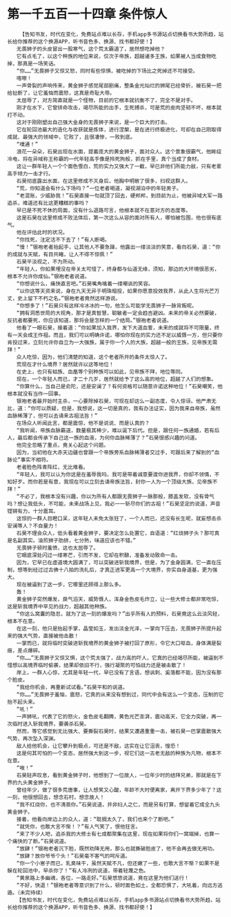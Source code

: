 # 第一千五百一十四章 条件惊人
        【告知书友，时代在变化，免费站点难以长存，手机app多书源站点切换看书大势所趋，站长给你推荐的这个换源APP，听书音色多、换源、找书都好使！】
       无畏狮子的头皮冒出一股寒气，这个荒太霸道了，居然想吃掉他？
       它有点毛了，以这个种族的地位来说，仅次于帝族，超越诸多王族，如果被人当成食物吃掉，那真是一场笑话。
       “你……”无畏狮子又惊又怒，同时有些惊惧，被吃掉的下场比之死掉还不可接受。
       喀嚓！
       一声骨裂的声响传来，黄金狮子感觉尾部剧痛，整条金光灿烂的狮尾已经骨折，被石昊一把给扯断了，让它羞恼而震怒，这真是奇耻大辱。
       太屈辱了，对方简直就是一个怪物，目前的它根本就抗衡不了，完全不是对手。
       刚才在水下，它曾拼命攻击，竭尽所能的出手，生死搏杀，可是荒的皮肉坚韧不坏，根本就打不动。
       这对于刚刚塑出自己强大金身的无畏狮子来说，是一个巨大的打击。
       它在轮回池最大的造化与收获就是炼体，进行涅槃，是在进行终极进化，可却在自己刚取得成就、最强大的领域中，它败了，且很凄惨，一败到底。
       “噗通！”
       浪花一朵朵，石昊出现在水面，提着庞大的黄金狮子，面对众人。这个景象很霸气，他眸绽冷电，将在异域称王称霸的一代年轻高手像是拎死狗般，抓在手里，真个当成了食材。
       这让一群年轻人一个个面色雪白，荒的实力又强大了一截，早已非他们所能力敌，只有老辈高手倾力一击才行。
       石昊彻底露出水面，在这里修成不灭身后，他胸中明敞了很多，扫视这群人。
       “荒，你知道会有什么下场吗？”一位老者喝道，凝视湖泊中的年轻男子。
       “老混账，少威胁我！”石昊直接一句就顶了回去，硬邦邦，到目前为止，他被异域大军一路追杀，难道还有比这更糟糕的事吗？
       早已是不死不休的局面，没有什么退路可言，他根本就不在意对方的态度等。
       这是石昊在这里修成不败法体后，第一次这么从容的面对所有人，哪怕被包围，他也很有底气。
       他在评估此时的状况。
       “你找死，注定活不下去了！”有人断喝。
       “慢！”银袍老者抬起手，让其他人不要急躁，他露出一缕淡淡的笑意，看向石昊，道：“你的成就与天赋，有目共睹，让人不得不惊佩！”
       石昊平淡视之，不为所动。
       “年轻人，你如果埋没在帝关太可惜了，终身都与仙道无缘，须知，那边的大环境很恶劣，根本不允许你成仙。”银袍老者说道。
       “你想说什么，痛快直言吧。”石昊嘴角噙着一缕嘲讽的笑容。
       “以你这等天资来说，身在九天无异于明珠暗投，如果你愿意投效我界，从此人生将光芒万丈，史上留下不朽之名。”银袍老者竟然这样游说。
       “你想多了！”石昊只有这样冷冰冰的一句，他怎么可能学无畏狮子一脉背叛呢。
       “拥有洞悉世局的大视角，那才是真智慧，聪敏者一定会趋吉避凶。未来的帝关必然要破，反抗者都要死，你应该知道，那将会是怎样的一个结局。”银袍老者说道。
       他看了一眼石昊，接着道：“你如果加入我界，发下大道血誓，未来的成就将不可限量，终有一天会成王作祖。而且，我们可以明确许诺，哪怕你现在的实力还不足以威慑一方，但只要你肯投过来，立刻允许你自立为一大强族，属于你一个人的大族，超越一般的王族，见帝族无需拜！”
       众人吃惊，因为，他们清楚的知道，这个老者所开的条件太惊人了。
       荒现在才什么境界？居然就许以这等地位！
       在史上，也只有蛄族、血凰等个别种族可以如此，见帝族不拜，地位等同。
       现在，一个年轻人而已，才二十几岁，居然就给予了这么高的地位，超越了人们的想象。
       “你算什么，当自己是俞陀，还是安澜了？有何资格可以随意许诺这种地位！”石昊嘲笑，他根本就没有当作一回事。
       银袍老者最开始时主杀，一心要除掉石昊，可现在却这么一副态度，令人惊讶。他严肃无比，道：“你可以质疑，但是，我想说，这一切是真的，我有办法证实，因为我来自帝族，虽然血脉稀薄了，但可以去请来古祖法旨！”
       在场众人听闻此言，都是震惊，他不是说说、而是认真的？
       “我听闻，帝族血脉霸道，数量极其稀少，难以诞下后代。但是，跟任何一族通婚，若有后人，最后都会传承下自己这一族的血液，为何你血脉稀薄了？”石昊很感兴趣的问道。
       他完全忽略了重点，竟关心起这个问题。
       因为，当初他在大赤天边疆也曾跟一个帝族旁系血脉稀薄者交过手，可跟后来了解到的“血脉论”事实不相符。
       老者脸色阵青阵红，无比难看。
       “年轻人，我可以认为你这是在羞辱我吗，我可是带着诚意要渡你进我界，你却不领情，不知好歹。而你若是有意，我现在可以立刻去请帝族法旨，封你一人为一个顶级大族，见帝族不拜！”
       “不必了，我根本没有兴趣，你以为所有人都跟无畏狮子一脉那般，膝盖发软，没有骨气吗？想让我低头，不可能，未来战场上见，我必一一斩尽你们的古祖！”石昊坚定的说道，声音铿锵有力，十分震耳。
       这惊的一群人目瞪口呆，这年轻人未免太张狂了，一个人而已，还没有长生呢，就妄想击杀安澜等人？不自量力！
       石昊不理会众人，低头看着黄金狮子，要决定怎么处置它，自语道：“红烧狮子头？那可真是名副其实。油煎狮子肋排，七分熟，味道应该也不错。”
       无畏狮子顿时羞愤，这也太屈辱了。
       它眼底深处闪过一缕寒芒，引而不发，它却在积酿，准备发动致命一击。
       因为，它早已在虚道境大圆满了，可以突破进斩我境界，但是，为了金身圆满，它一直在压制，想等到经过过古佛十八拍的洗礼后，才真正进军更高一个大境界，夯实自身道基，更为强大。
       现在被逼到了这一步，它哪里还顾得上那么多。
       轰！
       黄金狮子突然爆发，戾气滔天，威势慑人，浑身金色皮毛炸立，让一些大修士都非常吃惊，这是斩我境界中罕见的战力，超越其他种族。
       “你这么窝囊的隐忍，就为了这一刻的爆发吗？”出乎所有人的预料，石昊竟这么云淡风轻，根本不在意。
       在这一刻，他只是抬起手掌，晶莹如玉，发出淡金光泽，一掌向下压去，无畏狮子所提升起来的强大气势，直接被他击散！
       一掌而已，就将临时突破进斩我境界的黄金狮子被打回了原形，令它大口呕血，身体满是裂痕，差点爆碎。
       “你……”无畏狮子又惊又惧，这个荒太强了，战力高的吓人，它真的已经竭尽所能，被逼到不惜想以高境界临时偷袭，结果却依旧不行，强行凝聚的可怕战力还是被击散了！
       岸上，一群人心惊，尤其是年轻一代，早已没有了言语，想讽刺、奚落都不能，因为没有那个脸皮。
       “我给你机会，再重新试试看。”石昊平和的说道。
       “你……”无畏狮子羞恼，震怒，它真的从来没有想到过，同代中会有这么一个变态，压制的它抬不起头来。
       “吼！”
       一声狮吼，代表了它的怒火，金色皮毛翻腾，黄色光芒澎湃，震动高天，它全力突破，再一次临时进入斩我境界，要袭杀石昊。
       然而，等它感觉到无比强大、要撕裂石昊时，结果又遭遇重重一击，被石昊一巴掌震散强大气势，再次坠入深渊。
       敌人给他机会，让它攀升到极点，可还是不敌，这实在让它沮丧，惶恐！
       这是何其可怕的一个变态，居然强大到这一步，视它们这一古老无敌的种族为凡物，根本不在意。
       “唉！”
       石昊轻声叹息，看到黄金狮子时，他想到了一位故人，一位年少时的结拜兄弟，那就是在下界的九头黄金狮子。
       曾经年少，做了很多荒唐事，让人想笑又心酸，年龄不大时便离家，离开下界多少年了？这一刻，他很想回去，想念石村，想念故人！
       “我不红烧你，也不清蒸你。”石昊说道，并非妇人之仁，而是另有打算，想留着它成全九头黄金狮子。
       接着，他看向岸边上的众人，道：“耽搁太久了，我们也来个了断吧。”
       “就凭你，也敢大言不惭！？”有人气笑了，恨他狂言。
       “来了不少人吧，追杀我的大修士有七成都聚集在这里，现在如果将你们一窝端掉，也算一个痛快的了断。”石昊说道。
       “放肆！”银袍老者沉下脸，既然劝降无用，那么也就撕破脸皮了，他不会再去做无用功。
       “放肆？放你爷爷个头！”石昊毫不客气的呵斥道。
       “你一个小崽子而已，乳臭味干，虽然天赋不凡，但还嫩了一些，也敢大言不惭？如果不是躲在轮回池中，早杀你了！”有人冷冽的说道，带着轻蔑之色。
       “黄泉路上多幽魂，各位，一路走好。”石昊悠悠说道，竟在这里为他们送行！
       “不好，快退！”银袍老者等意识到了什么，顿时面色如土，全都恐惧了，大吼着，向远方逃遁。（未完待续）
       【告知书友，时代在变化，免费站点难以长存，手机app多书源站点切换看书大势所趋，站长给你推荐的这个换源APP，听书音色多、换源、找书都好使！】